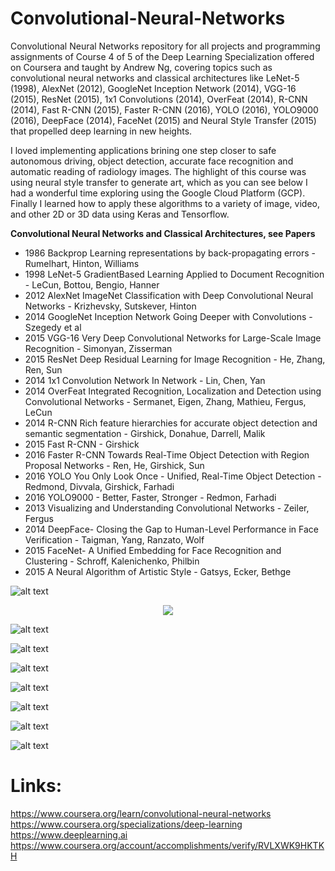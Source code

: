# Convolutional-Neural-Networks
Convolutional Neural Networks repository for all projects and programming assignments of Course 4 of 5 of the Deep Learning Specialization offered on Coursera and taught by Andrew Ng, covering topics such as convolutional neural networks and classical architectures like LeNet-5 (1998), AlexNet (2012), GoogleNet Inception Network (2014), VGG-16 (2015), ResNet (2015), 1x1 Convolutions (2014), OverFeat (2014), R-CNN (2014), Fast R-CNN (2015), Faster R-CNN (2016), YOLO (2016), YOLO9000 (2016), DeepFace (2014), FaceNet (2015) and Neural Style Transfer (2015) that propelled deep learning in new heights.

I loved implementing applications brining one step closer to safe autonomous driving, object detection, accurate face recognition and  automatic reading of radiology images. The highlight of this course was using neural style transfer to generate art, which as you can see below I had a wonderful time exploring using the Google Cloud Platform (GCP). Finally I learned how to apply these algorithms to a variety of image, video, and other 2D or 3D data using Keras and Tensorflow.

**Convolutional Neural Networks and Classical Architectures, see Papers**
* 1986 Backprop Learning representations by back-propagating errors - Rumelhart, Hinton, Williams
* 1998 LeNet-5 GradientBased Learning Applied to Document Recognition - LeCun, Bottou, Bengio, Hanner
* 2012 AlexNet ImageNet Classification with Deep Convolutional Neural Networks - Krizhevsky, Sutskever, Hinton
* 2014 GoogleNet Inception Network Going Deeper with Convolutions - Szegedy et al
* 2015 VGG-16 Very Deep Convolutional Networks for Large-Scale Image Recognition - Simonyan, Zisserman
* 2015 ResNet Deep Residual Learning for Image Recognition - He, Zhang, Ren, Sun
* 2014 1x1 Convolution Network In Network - Lin, Chen, Yan
* 2014 OverFeat Integrated Recognition, Localization and Detection using Convolutional Networks - Sermanet, Eigen, Zhang, Mathieu, Fergus, LeCun
* 2014 R-CNN Rich feature hierarchies for accurate object detection and semantic segmentation - Girshick, Donahue, Darrell, Malik
* 2015 Fast R-CNN - Girshick
* 2016 Faster R-CNN Towards Real-Time Object Detection with Region Proposal Networks - Ren, He, Girshick, Sun
* 2016 YOLO You Only Look Once - Unified, Real-Time Object Detection - Redmond, Divvala, Girshick, Farhadi
* 2016 YOLO9000 - Better, Faster, Stronger - Redmon, Farhadi
* 2013 Visualizing and Understanding Convolutional Networks - Zeiler, Fergus
* 2014 DeepFace- Closing the Gap to Human-Level Performance in Face Verification - Taigman, Yang, Ranzato, Wolf
* 2015 FaceNet- A Unified Embedding for Face Recognition and Clustering - Schroff, Kalenichenko, Philbin
* 2015 A Neural Algorithm of Artistic Style  - Gatsys, Ecker, Bethge

![alt text](images/Convolutional-Neural-Networks-1.png)

<p align="center">
<img src="https://github.com/georgezoto/Convolutional-Neural-Networks/blob/master/images/Convolutional-Neural-Networks-2.jpg">
</p>

![alt text](images/Convolutional-Neural-Networks-2.jpg)

![alt text](images/Convolutional-Neural-Networks-3.png)

![alt text](images/Convolutional-Neural-Networks-4.png)

![alt text](images/Convolutional-Neural-Networks-5.png)

![alt text](images/Convolutional-Neural-Networks-6.png)

![alt text](images/Convolutional-Neural-Networks-9.png)

![alt text](images/Convolutional-Neural-Networks-10.png)

# Links:  
https://www.coursera.org/learn/convolutional-neural-networks  
https://www.coursera.org/specializations/deep-learning  
https://www.deeplearning.ai  
https://www.coursera.org/account/accomplishments/verify/RVLXWK9HKTKH  
